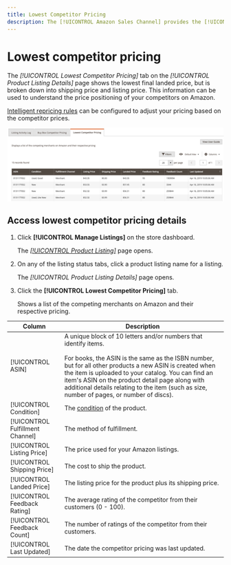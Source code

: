 ```yaml
---
title: Lowest Competitor Pricing
description: The [!UICONTROL Amazon Sales Channel] provides the [!UICONTROL Lowest Competitor Pricing] tab to help you to understand the price positioning of your competitors on Amazon.
---
```


# Lowest competitor pricing

The _[!UICONTROL Lowest Competitor Pricing]_ tab on the _[!UICONTROL Product Listing Details]_ page shows the lowest final landed price, but is broken down into shipping price and listing price. This information can be used to understand the price positioning of your competitors on Amazon.

[Intelligent repricing rules](./intelligent-repricing-rules.md) can be configured to adjust your pricing based on the competitor prices.

![Lowest competitor pricing](assets/amazon-listing-details-lowest-comp.png)

## Access lowest competitor pricing details

1. Click **[!UICONTROL Manage Listings]** on the store dashboard.

   The [_[!UICONTROL Product Listing]_](./managing-product-listings.md) page opens.

1. On any of the listing status tabs, click a product listing name for a listing.

   The _[!UICONTROL Product Listing Details]_ page opens.

1. Click the **[!UICONTROL Lowest Competitor Pricing]** tab.

   Shows a list of the competing merchants on Amazon and their respective pricing.

|Column|Description|
|---|---|
|[!UICONTROL ASIN]|A unique block of 10 letters and/or numbers that identify items.<br><br>For books, the ASIN is the same as the ISBN number, but for all other products a new ASIN is created when the item is uploaded to your catalog. You can find an item's ASIN on the product detail page along with additional details relating to the item (such as size, number of pages, or number of discs). |
|[!UICONTROL Condition]|The [condition](./product-listing-condition.md) of the product. |
|[!UICONTROL Fulfillment Channel]|The method of fulfillment. |
|[!UICONTROL Listing Price]|The price used for your Amazon listings. |
|[!UICONTROL Shipping Price]|The cost to ship the product. |
|[!UICONTROL Landed Price]|The listing price for the product plus its shipping price. |
|[!UICONTROL Feedback Rating]|The average rating of the competitor from their customers (0 - 100). |
|[!UICONTROL Feedback Count]|The number of ratings of the competitor from their customers. |
|[!UICONTROL Last Updated]|The date the competitor pricing was last updated. |
